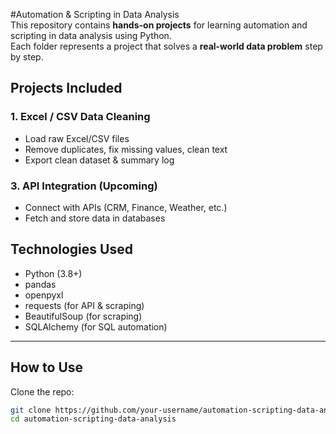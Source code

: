 #Automation & Scripting in Data Analysis  
This repository contains **hands-on projects** for learning automation and scripting in data analysis using Python.  
Each folder represents a project that solves a **real-world data problem** step by step.  

## Projects Included  

### 1. Excel / CSV Data Cleaning  
- Load raw Excel/CSV files  
- Remove duplicates, fix missing values, clean text  
- Export clean dataset & summary log  

### 3. API Integration (Upcoming)  
- Connect with APIs (CRM, Finance, Weather, etc.)  
- Fetch and store data in databases  

## Technologies Used  
- Python (3.8+)  
- pandas  
- openpyxl  
- requests (for API & scraping)  
- BeautifulSoup (for scraping)  
- SQLAlchemy (for SQL automation)  

---

## How to Use  
Clone the repo:  
```bash
git clone https://github.com/your-username/automation-scripting-data-analysis.git
cd automation-scripting-data-analysis
